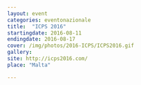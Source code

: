 ```yaml
---
layout: event
categories: eventonazionale
title:  "ICPS 2016"
startingdate: 2016-08-11
endingdate: 2016-08-17
cover: /img/photos/2016-ICPS/ICPS2016.gif
gallery: 
site: http://icps2016.com/
place: "Malta"

---
```

